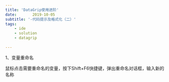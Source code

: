 ```yaml
---
title: 'DataGrip使用进阶'
date:       2019-10-05
subtitle: '-代码提示及格式化（二）'
tags:
	- ide
	- solution
	- datagrip
	
---
```

  
<script>
window.location.href='https://www.iteye.com/blog/ywu-2341844';
</script>

1、变量重命名

鼠标点击需要重命名的变量，按下Shift+F6快捷键，弹出重命名对话框，输入新的名称